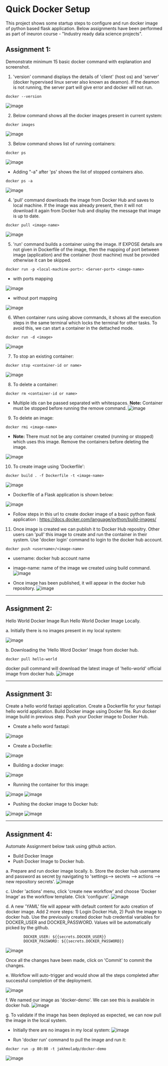 # Quick Docker Setup
This project shows some startup steps to configure and run docker image of python based flask application. 
Below assignments have been performed as part of ineuron course - "Industry ready data science projects". 

## Assignment 1:
Demonstrate minimum 15 basic docker command with explanation and screenshot.

1. 'version' command displays the details of 'client' (host os) and 'server' (docker hypervised linux server also known as deamon). If the deamon is not running, the server part will give error and docker will not run.
```
docker --version
```
![image](https://user-images.githubusercontent.com/54409180/195363513-7d38c315-29d2-4d90-a633-0da799db94ce.png)

2. Below command shows all the docker images present in current system:
```
docker images
```
![image](https://user-images.githubusercontent.com/54409180/195365902-64582612-5c87-4d69-a66c-497bcb01bcea.png)

3. Below command shows list of running containers:
```
docker ps
```
![image](https://user-images.githubusercontent.com/54409180/195367125-32184a61-ef81-410b-9158-d3c701cd42ed.png)

 - Adding "-a" after 'ps' shows the list of stopped containers also.
```
docker ps -a
```
![image](https://user-images.githubusercontent.com/54409180/195368313-6706a3fe-b602-4e5a-96d4-525100f9b7f6.png)

4. 'pull' command downloads the image from Docker Hub and saves to local machine. If the image was already present, then it will not download it again from Docker hub and display the message that image is up to date.
```
docker pull <image-name>
```
![image](https://user-images.githubusercontent.com/54409180/195369470-2738cf04-3e39-418b-898c-4d61f982cc83.png)

5. 'run' command builds a container using the image. If EXPOSE details are not given in Dockerfile of the image, then the mapping of port between image (application) and the container (host machine) must be provided otherwise it can be skipped.
```
docker run -p <local-machine-port>: <Server-port> <image-name>
```
 - with ports mapping
 
![image](https://user-images.githubusercontent.com/54409180/195372719-b3a14cec-05a4-4779-bb74-a993a5edd6e3.png)

 - without port mapping
 
![image](https://user-images.githubusercontent.com/54409180/195372258-a8ec3aae-5b21-46de-9bcb-eebe1334ff20.png)

6. When container runs using above commands, it shows all the execution steps in the same terminal which locks the terminal for other tasks. To avoid this, we can start a container in the dettached mode.
```
docker run -d <image>
```
![image](https://user-images.githubusercontent.com/54409180/195374325-162187b0-f39f-498f-8f53-9ea518a3a9db.png)

7. To stop an existing container:
```
docker stop <container-id or name>
```
![image](https://user-images.githubusercontent.com/54409180/195373138-bc7c7117-216a-4bc2-8358-531dde90c88b.png)

8. To delete a container:
 ```
 docker rm <container-id or name>
 ```
  - Multiple ids can be passed separated with whitespaces. **Note:** Container must be stopped before running the remove command.
 ![image](https://user-images.githubusercontent.com/54409180/195375312-851d46e9-7219-4263-84b4-55fdf4d40f5c.png)

9. To delete an image: 
```
docker rmi <image-name>
```
 - **Note:** There must not be any container created (running or stopped) which uses this image. Remove the containers before deleting the image.

![image](https://user-images.githubusercontent.com/54409180/195376309-7ac7efb0-4c8d-42c0-9130-6953ca1a361f.png)

10. To create image using 'Dockerfile':
```
docker build . -f Dockerfile -t <image-name>
```
![image](https://user-images.githubusercontent.com/54409180/195378275-0b85a0c2-8963-4ec4-80a5-b8cbcb39b433.png)

- Dockerfile of a Flask application is shown below:

![image](https://user-images.githubusercontent.com/54409180/195378736-eae7e5b4-47b4-4ca9-b42a-76f191594389.png)

- Follow steps in this url to create docker image of a basic python flask application : https://docs.docker.com/language/python/build-images/

11. Once image is created we can publish it to Docker Hub repositry. Other users can 'pull' this image to create and run the container in their system. Use 'docker login' command to login to the docker hub account.
```
docker push <username>/<image-name>
```
- username: docker hub account name
- image-name: name of the image we created using build command.
![image](https://user-images.githubusercontent.com/54409180/195382966-bc3a3b32-5c31-4070-b38d-633845e4a6d2.png)

- Once image has been published, it will appear in the docker hub repository.
![image](https://user-images.githubusercontent.com/54409180/195400741-9f29db14-1031-4022-aadd-53670d375e54.png)

--------------------------------------------------------------------------------------------------------
## Assignment 2:
Hello World Docker Image Run Hello World Docker Image Locally.

a. Initially there is no images present in my local system:

![image](https://user-images.githubusercontent.com/54409180/195526347-fbbbff5a-748d-446d-bd3b-9c2988fd9e6f.png)

b. Downloading the 'Hello Word Docker' Image from docker hub. 

```
docker pull hello-world
```
docker pull command will download the latest image of 'hello-world' official image from docker hub.
![image](https://user-images.githubusercontent.com/54409180/195527422-93adc756-16d7-4051-81c9-6fe94d18c4a5.png)

--------------------------------------------------------------------------------------------------------
## Assignment 3:
Create a hello world fastapi application. Create a Dockerfile for your fastapi hello world application. Build Docker image using Docker file. Run docker image build in previous step. Push your Docker image to Docker Hub.

- Create a hello word fastapi:

![image](https://user-images.githubusercontent.com/54409180/195567173-fe36b726-a044-4109-bfc4-e21ae21847f2.png)

- Create a Dockefile:

![image](https://user-images.githubusercontent.com/54409180/195567299-b12ac936-8c50-4948-a880-91a14991e9d7.png)

- Building a docker image:

![image](https://user-images.githubusercontent.com/54409180/195567443-718cbc63-a73f-4a0e-b6db-7c94914eb80b.png)

- Running the container for this image:

![image](https://user-images.githubusercontent.com/54409180/195568062-658029f5-7e6d-4d70-a7e3-2d37c2b32eb4.png)
![image](https://user-images.githubusercontent.com/54409180/195568212-e9fbbc68-85a6-4fa4-b102-30f25dac2d8a.png)

- Pushing the docker image to Docker hub:

![image](https://user-images.githubusercontent.com/54409180/195568388-0b904a65-44ab-405c-a37c-69270b4b2744.png)
![image](https://user-images.githubusercontent.com/54409180/195568523-67c4e726-f652-482a-84ee-d33ddbfd2c77.png)

--------------------------------------------------------------------------------------------------------
## Assignment 4:
Automate Assignment below task using github action.
- Build Docker Image
- Push Docker Image to Docker hub.

a. Prepare and run docker image locally.
b. Store the docker hub username and password as secret by navigating to 'settings--> secrets --> actions --> new repository secrets'.
![image](https://user-images.githubusercontent.com/54409180/196166104-c1f363cb-ce14-430c-b0b2-326d5f3e6d94.png)

c. Under 'actions' menu, click 'create new workflow' and choose 'Docker Image' as the workflow template. Click 'configure'. 
![image](https://user-images.githubusercontent.com/54409180/196166653-ddf4b42a-4f8d-441e-b73c-7a049450c4be.png)

d. A new 'YAML' file will appear with default content for auto creation of docker image. Add 2 more steps: 1) Login Docker Hub, 2) Push the image to docker hub.
Use the previously created docker hub credential variables for DOCKER_USER and DOCKER_PASSWORD. Values will be automatically picked by the github. 
```
        DOCKER_USER: ${{secrets.DOCKER_USER}}
        DOCKER_PASSWORD: ${{secrets.DOCKER_PASSWORD}}
```
![image](https://user-images.githubusercontent.com/54409180/196168329-14966dc7-5e21-4e1e-8bf6-173f751fe92b.png)

Once all the changes have been made, click on 'Commit' to commit the changes. 

e. Workflow will auto-trigger and would show all the steps completed after successful completion of the deployment.

![image](https://user-images.githubusercontent.com/54409180/196169016-5f6f6281-d5c0-464a-9aa7-98d75a32db9c.png)

f. We named our image as 'docker-demo'. We can see this is available in docker hub.
![image](https://user-images.githubusercontent.com/54409180/196169511-200b02dd-7803-48d8-9fd7-cc9592f355f4.png)

g. To validate if the image has been deployed as expected, we can now pull the image in the local system.

- Initially there are no images in my local system:
 ![image](https://user-images.githubusercontent.com/54409180/196169935-53fad83c-b191-4890-83da-4bbaae3fa44e.png)
 
- Run 'docker run' command to pull the image and run it:
```
docker run -p 80:80 -t jakhmoladp/docker-demo
```
![image](https://user-images.githubusercontent.com/54409180/196170671-c1678a6c-b84f-4ec8-a31c-c8a618961435.png)


